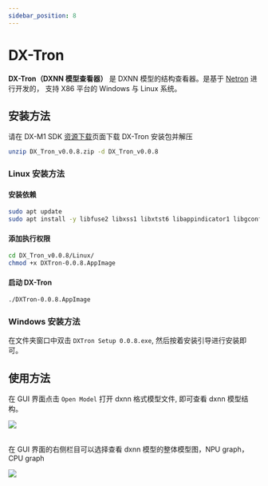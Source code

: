 ```yaml
---
sidebar_position: 8
---
```


# DX-Tron

**DX-Tron（DXNN 模型查看器）** 是 DXNN 模型的结构查看器。是基于 [Netron](https://github.com/lutzroeder/netron) 进行开发的，
支持 X86 平台的 Windows 与 Linux 系统。

## 安装方法

请在 DX-M1 SDK [资源下载](../download.md)页面下载 DX-Tron 安装包并解压

<NewCodeBlock tip="X86 PC" type="PC">

```bash
unzip DX_Tron_v0.0.8.zip -d DX_Tron_v0.0.8
```

</NewCodeBlock>

### Linux 安装方法

#### 安装依赖

<NewCodeBlock tip="X86 PC" type="PC">

```bash
sudo apt update
sudo apt install -y libfuse2 libxss1 libxtst6 libappindicator1 libgconf-2-4 libnss3
```

</NewCodeBlock>

#### 添加执行权限

<NewCodeBlock tip="X86 PC" type="PC">

```bash
cd DX_Tron_v0.0.8/Linux/
chmod +x DXTron-0.0.8.AppImage
```

</NewCodeBlock>

#### 启动 DX-Tron

<NewCodeBlock tip="X86 PC" type="PC">

```bash
./DXTron-0.0.8.AppImage
```

</NewCodeBlock>

### Windows 安装方法

在文件夹窗口中双击 `DXTron Setup 0.0.8.exe`, 然后按着安装引导进行安装即可。

## 使用方法

在 GUI 界面点击 `Open Model` 打开 dxnn 格式模型文件, 即可查看 dxnn 模型结构。

<div style={{textAlign: 'center'}}>
   <img src="/img/aicore-dx-m1/dx-tron.webp"/>
</div>

<br />

在 GUI 界面的右侧栏目可以选择查看 dxnn 模型的整体模型图，NPU graph， CPU graph

<div style={{textAlign: 'center'}}>
   <img src="/img/aicore-dx-m1/dx-tron-2.webp"/>
</div>
